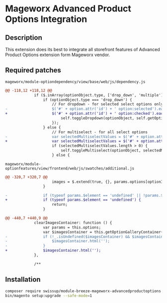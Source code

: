 # Mageworx Advanced Product Options Integration

## Description

This extension does its best to integrate all storefront features of Advanced Product Options extension form Mageworx vendor.

## Required patches

`mageworx/module-optiondependency/view/base/web/js/dependency.js`

```diff
@@ -118,12 +118,12 @@
             if ($.inArray(optionObject.type, ['drop_down', 'multiple']) !== -1) {
                 if (optionObject.type === 'drop_down') {
                     // For dropdown - for selected select options only
-                    $('#' + option.attr('id') + ' option:selected').each(function () {
+                    $('#' + option.attr('id') + ' option:checked').each(function () {
                         self.toggleDropdown(optionObject, self.getOptionObject($(this).attr('data-option_type_id'), 'value'));
                     });
                 } else {
                     // For multiselect - for all select options
-                    var selectedMultiselectValues = $('#' + option.attr('id') + ' option:selected');
+                    var selectedMultiselectValues = $('#' + option.attr('id') + ' option:checked');
                     if (selectedMultiselectValues.length > 0) {
                         self.toggleMultiselect(optionObject, selectedMultiselectValues);
                     } else {
```

`mageworx/module-optionfeatures/view/frontend/web/js/swatches/additional.js`

```diff
@@ -320,7 +320,7 @@
                     images = $.extend(true, {}, params.options[optionId]['values'][valueId]['images']);
                 }

-                if (typeof params.$element == 'undefined' || !params.$element instanceof jQuery) {
+                if (typeof params.$element == 'undefined') {
                     return;
                 }

@@ -440,7 +440,9 @@
             clearImagesContainer: function () {
                 var params = this.options;
                 var $imagesContainer = this.getOptionGalleryContainer();
-                if (!_.isUndefined($imagesContainer) && $imagesContainer instanceof jQuery) {
-                    $imagesContainer.html('');
-                }
+                $imagesContainer.html('');
             },

             /**
```

## Installation

```bash
composer require swissup/module-breeze-mageworx-advancedproductoptions
bin/magento setup:upgrade --safe-mode=1
```
